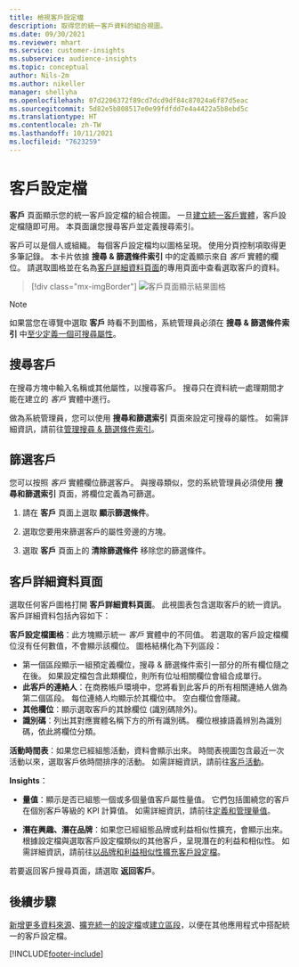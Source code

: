 ```yaml
---
title: 檢視客戶設定檔
description: 取得您的統一客戶資料的組合視圖。
ms.date: 09/30/2021
ms.reviewer: mhart
ms.service: customer-insights
ms.subservice: audience-insights
ms.topic: conceptual
author: Nils-2m
ms.author: nikeller
manager: shellyha
ms.openlocfilehash: 07d2206372f89cd7dcd9df84c87024a6f87d5eac
ms.sourcegitcommit: 5d82e5b808517e0e99fdfdd7e4a4422a5b8ebd5c
ms.translationtype: HT
ms.contentlocale: zh-TW
ms.lasthandoff: 10/11/2021
ms.locfileid: "7623259"
---
```

# <a name="customer-profiles"></a>客戶設定檔

**客戶** 頁面顯示您的統一客戶設定檔的組合視圖。 一旦[建立統一客戶實體](data-unification.md)，客戶設定檔隨即可用。 本頁面讓您搜尋客戶並定義搜尋索引。

客戶可以是個人或組織。 每個客戶設定檔均以圖格呈現。 使用分頁控制項取得更多筆記錄。 本卡片依據 **搜尋 & 篩選條件索引** 中的定義顯示來自 *客戶* 實體的欄位。 請選取圖格並在名為[客戶詳細資料頁面](customer-profiles.md#customer-details-page)的專用頁面中查看選取客戶的資料。

> [!div class="mx-imgBorder"] 
> ![客戶頁面顯示結果圖格](media/customers-page-result-tiles-B2C.png "客戶頁面顯示結果圖格")

> [!NOTE]
> 如果當您在導覽中選取 **客戶** 時看不到圖格，系統管理員必須在 **搜尋 & 篩選條件索引** 中[至少定義一個可搜尋屬性](search-filter-index.md)。

## <a name="search-for-customers"></a>搜尋客戶

在搜尋方塊中輸入名稱或其他屬性，以搜尋客戶。 搜尋只在資料統一處理期間才能在建立的 _客戶_ 實體中進行。

做為系統管理員，您可以使用 **搜尋和篩選索引** 頁面來設定可搜尋的屬性。 如需詳細資訊，請前往[管理搜尋 & 篩選條件索引](search-filter-index.md)。

## <a name="filter-customers"></a>篩選客戶

您可以按照 _客戶_ 實體欄位篩選客戶。 與搜尋類似，您的系統管理員必須使用 **搜尋和篩選索引** 頁面，將欄位定義為可篩選。

1. 請在 **客戶** 頁面上選取 **顯示篩選條件**。

1. 選取您要用來篩選客戶的屬性旁邊的方塊。

1. 選取 **客戶** 頁面上的 **清除篩選條件** 移除您的篩選條件。

## <a name="customer-details-page"></a>客戶詳細資料頁面

選取任何客戶圖格打開 **客戶詳細資料頁面**。 此視圖表包含選取客戶的統一資訊。 客戶詳細資料包括內容如下：

**客戶設定檔圖格**：此方塊顯示統一 _客戶_ 實體中的不同值。 若選取的客戶設定檔欄位沒有任何數值，不會顯示該欄位。 圖格結構化為下列區段：  
  - 第一個區段顯示一組預定義欄位，搜尋 & 篩選條件索引一部分的所有欄位隨之在後。 如果設定檔包含此類欄位，則所有位址相關欄位會組合成單行。 
  - **此客戶的連絡人**：在商務帳戶環境中，您將看到此客戶的所有相關連絡人做為第二個區段。 每位連絡人均顯示於其欄位中。 空白欄位會隱藏。
  - **其他欄位**：顯示選取客戶的其餘欄位 (識別碼除外)。 
  - **識別碼**：列出其對應實體名稱下方的所有識別碼。 欄位根據語義辨別為識別碼，依此將欄位分類。

**活動時間表**：如果您已經組態活動，資料會顯示出來。 時間表視圖包含最近一次活動以來，選取客戶依時間排序的活動。 如需詳細資訊，請前往[客戶活動](activities.md)。

**Insights**：  
  - **量值**：顯示是否已組態一個或多個量值客戶屬性量值。 它們包括圍繞您的客戶在個別客戶等級的 KPI 計算值。 如需詳細資訊，請前往[定義和管理量值](measures.md)。

  - **潛在興趣、潛在品牌**：如果您已經組態品牌或利益相似性擴充，會顯示出來。 根據設定檔與選取客戶設定檔類似的其他客戶，呈現潛在的利益和相似性。 如需詳細資訊，請前往[以品牌和利益相似性擴充客戶設定檔](enrichment-microsoft.md)。

若要返回客戶搜尋頁面，請選取 **返回客戶**。

## <a name="next-steps"></a>後續步驟

[新增更多資料來源](data-sources.md)、[擴充統一的設定檔](enrichment-hub.md)或[建立區段](segments.md)，以便在其他應用程式中搭配統一的客戶設定檔。


[!INCLUDE[footer-include](../includes/footer-banner.md)]
